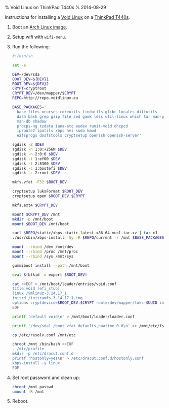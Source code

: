 % Void Linux on ThinkPad T440s
% 2014-08-29

Instructions for installing a [Void Linux][] on a [ThinkPad T440s][t440s].

1. Boot an [Arch Linux image][arch].
2. Setup wifi with `wifi-menu`.
3. Run the following:

    ```sh
    #!/bin/sh

    set -e

    DEV=/dev/sda
    BOOT_DEV=${DEV}1
    ROOT_DEV=${DEV}2
    CRYPT=cryptroot
    CRYPT_DEV=/dev/mapper/$CRYPT
    REPO=http://repo.voidlinux.eu

    BASE_PACKAGES='
      base-files ncurses coreutils findutils glibc-locales diffutils
      dash bash grep gzip file sed gawk less util-linux which tar man-pages
      man-db shadow
      procps-ng tzdata iana-etc eudev runit-void dhcpcd
      iproute2 iputils xbps nvi sudo kmod
      e2fsprogs dosfstools cryptsetup openssh openssh-server'

    sgdisk -Z $DEV
    sgdisk -n 1:0:+256M $DEV
    sgdisk -n 2:0:0 $DEV
    sgdisk -t 1:ef00 $DEV
    sgdisk -t 2:8300 $DEV
    sgdisk -c 1:bootefi $DEV
    sgdisk -c 2:root $DEV

    mkfs.vfat -F32 $BOOT_DEV

    cryptsetup luksFormat $ROOT_DEV
    cryptsetup open $ROOT_DEV $CRYPT

    mkfs.ext4 $CRYPT_DEV

    mount $CRYPT_DEV /mnt
    mkdir -p /mnt/boot
    mount $BOOT_DEV /mnt/boot

    curl $REPO/static/xbps-static-latest.x86_64-musl.tar.xz | tar xJ
    ./usr/sbin/xbps-install -Sy -R $REPO/current -r /mnt $BASE_PACKAGES

    mount --rbind /dev /mnt/dev
    mount --rbind /proc /mnt/proc
    mount --rbind /sys /mnt/sys

    gummiboot install --path /mnt/boot

    eval $(blkid -o export $ROOT_DEV)

    cat <<EOF > /mnt/boot/loader/entries/void.conf
    title void (efi_stub)
    linux /vmlinuz-3.14.17_1
    initrd /initramfs-3.14.17_1.img
    options cryptdevice=$ROOT_DEV:$CRYPT root=/dev/mapper/luks-$UUID init=/usr/bin/runit-init ro quiet elevator=noop
    EOF

    printf 'default void\n' > /mnt/boot/loader/loader.conf

    printf '/dev/sda1 /boot vfat defaults,noatime 0 0\n' >> /mnt/etc/fstab

    cp /etc/resolv.conf /mnt/etc

    chroot /mnt /bin/bash <<EOF
    . /etc/profile
    mkdir -p /etc/dracut.conf.d
    printf 'hostonly=yes\n' > /etc/dracut.conf.d/hostonly.conf
    xbps-install -y linux
    EOF
    ```
4. Set root password and clean up:

    ```sh
    chroot /mnt passwd
    umount -R /mnt
    ```
5. Reboot.

[Void Linux]: http://voidlinux.eu/
[t440s]: http://shop.lenovo.com/us/en/laptops/thinkpad/t-series/t440s/
[arch]: https://www.archlinux.org/download/
